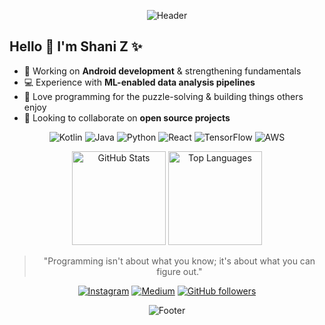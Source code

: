 <div align="center"> 
  
  ![Header](https://capsule-render.vercel.app/api?type=waving&color=gradient&customColorList=17&section=header&height=60)
  
</div>

## Hello 👋  I'm Shani Z ✨
- 🔭 Working on **Android development** & strengthening fundamentals
- 💻 Experience with **ML-enabled data analysis pipelines**
- 🧩 Love programming for the puzzle-solving & building things others enjoy
- 🤝 Looking to collaborate on **open source projects**

<div align="center">

  ![Kotlin](https://img.shields.io/badge/kotlin-%237F52FF.svg?style=flat-square&logo=kotlin&logoColor=white)
  ![Java](https://img.shields.io/badge/java-%23ED8B00.svg?style=flat-square&logo=openjdk&logoColor=white)
  ![Python](https://img.shields.io/badge/python-3670A0?style=flat-square&logo=python&logoColor=ffdd54)
  ![React](https://img.shields.io/badge/react-%2320232a.svg?style=flat-square&logo=react&logoColor=%2361DAFB)
  ![TensorFlow](https://img.shields.io/badge/TensorFlow-%23FF6F00.svg?style=flat-square&logo=TensorFlow&logoColor=white)
  ![AWS](https://img.shields.io/badge/AWS-%23FF9900.svg?style=flat-square&logo=amazon-aws&logoColor=white)
  
</div>

<div align="center">
  <img src="https://github-readme-stats.vercel.app/api?username=shanizu&theme=merko&hide_border=true&include_all_commits=true&count_private=true" alt="GitHub Stats" height="150em" />
  <img src="https://github-readme-stats.vercel.app/api/top-langs/?username=shanizu&theme=merko&hide_border=true&include_all_commits=true&count_private=true&layout=compact" alt="Top Languages" height="150em" />
</div>

<div align="center">
  
  > "Programming isn't about what you know; it's about what you can figure out."
  
  [![Instagram](https://img.shields.io/badge/-Instagram-E4405F?style=flat-square&logo=instagram&logoColor=white)](https://instagram.com/shanizuniga)
  [![Medium](https://img.shields.io/badge/-Medium-12100E?style=flat-square&logo=medium&logoColor=white)](https://medium.com/@shani.zuniga)
  [![GitHub followers](https://img.shields.io/github/followers/shanizu?style=social)](https://github.com/shanizu)
  
  
  ![Footer](https://capsule-render.vercel.app/api?type=waving&color=gradient&customColorList=17&section=footer&height=60)
  
</div>
